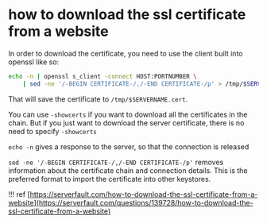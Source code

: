 # how to download the ssl certificate from a website

In order to download the certificate, you need to use the client built into openssl like so:

```bash
echo -n | openssl s_client -connect HOST:PORTNUMBER \
    | sed -ne '/-BEGIN CERTIFICATE-/,/-END CERTIFICATE-/p' > /tmp/$SERVERNAME.cert
```

That will save the certificate to `/tmp/$SERVERNAME.cert`.

You can use `-showcerts` if you want to download all the certificates in the chain. But if you just want to download the server certificate, there is no need to specify `-showcerts`

`echo -n` gives a response to the server, so that the connection is released

`sed -ne '/-BEGIN CERTIFICATE-/,/-END CERTIFICATE-/p'` removes information about the certificate chain and connection details. This is the preferred format to import the certificate into other keystores.

!!! ref
    [https://serverfault.com/how-to-download-the-ssl-certificate-from-a-website](https://serverfault.com/questions/139728/how-to-download-the-ssl-certificate-from-a-website)
